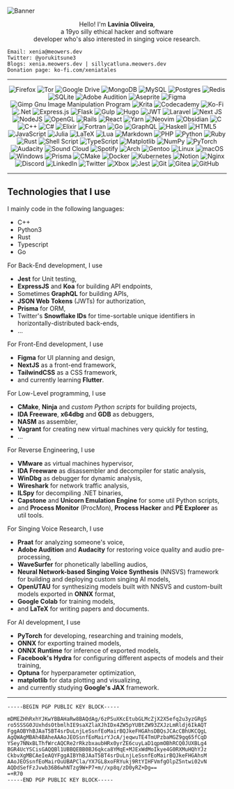 ![Banner](https://github.com/xeniafox/xeniafox/blob/main/banner.png?raw=true)
<div align="center">
  <p>Hello! I'm <b>Lavínia Oliveira</b>,<br>a 19yo silly ethical hacker and software<br>developer who's also interested in singing voice research.</p>
</div>

```
Email: xenia@meowers.dev
Twitter: @yorukitsune3
Blogs: xenia.meowers.dev | sillycatluna.meowers.dev
Donation page: ko-fi.com/xeniatales
```

---

<div align="center">

  ![Firefox](https://img.shields.io/badge/Firefox-FF7139?style=for-the-badge&logo=Firefox-Browser&logoColor=white)
  ![Tor](https://img.shields.io/badge/Tor-7D4698?style=for-the-badge&logo=Tor-Browser&logoColor=white)
  ![Google Drive](https://img.shields.io/badge/Google%20Drive-4285F4?style=for-the-badge&logo=googledrive&logoColor=white)
  ![MongoDB](https://img.shields.io/badge/MongoDB-%234ea94b.svg?style=for-the-badge&logo=mongodb&logoColor=white)
  ![MySQL](https://img.shields.io/badge/mysql-%2300f.svg?style=for-the-badge&logo=mysql&logoColor=white)
  ![Postgres](https://img.shields.io/badge/postgres-%23316192.svg?style=for-the-badge&logo=postgresql&logoColor=white)
  ![Redis](https://img.shields.io/badge/redis-%23DD0031.svg?style=for-the-badge&logo=redis&logoColor=white)
  ![SQLite](https://img.shields.io/badge/sqlite-%2307405e.svg?style=for-the-badge&logo=sqlite&logoColor=white)
  ![Adobe Audition](https://img.shields.io/badge/Adobe%20Audition-9999FF.svg?style=for-the-badge&logo=Adobe%20Audition&logoColor=white)
  ![Aseprite](https://img.shields.io/badge/Aseprite-FFFFFF?style=for-the-badge&logo=Aseprite&logoColor=#7D929E)
  ![Figma](https://img.shields.io/badge/figma-%23F24E1E.svg?style=for-the-badge&logo=figma&logoColor=white)
  ![Gimp Gnu Image Manipulation Program](https://img.shields.io/badge/Gimp-657D8B?style=for-the-badge&logo=gimp&logoColor=FFFFFF)
  ![Krita](https://img.shields.io/badge/Krita-203759?style=for-the-badge&logo=krita&logoColor=EEF37B)
  ![Codecademy](https://img.shields.io/badge/Codecademy-FFF0E5?style=for-the-badge&logo=codecademy&logoColor=1F243A)
  ![Ko-Fi](https://img.shields.io/badge/Ko--fi-F16061?style=for-the-badge&logo=ko-fi&logoColor=white)
  ![.Net](https://img.shields.io/badge/.NET-5C2D91?style=for-the-badge&logo=.net&logoColor=white)
  ![Express.js](https://img.shields.io/badge/express.js-%23404d59.svg?style=for-the-badge&logo=express&logoColor=%2361DAFB)
  ![Flask](https://img.shields.io/badge/flask-%23000.svg?style=for-the-badge&logo=flask&logoColor=white)
  ![Gulp](https://img.shields.io/badge/GULP-%23CF4647.svg?style=for-the-badge&logo=gulp&logoColor=white)
  ![Hugo](https://img.shields.io/badge/Hugo-black.svg?style=for-the-badge&logo=Hugo)
  ![JWT](https://img.shields.io/badge/JWT-black?style=for-the-badge&logo=JSON%20web%20tokens)
  ![Laravel](https://img.shields.io/badge/laravel-%23FF2D20.svg?style=for-the-badge&logo=laravel&logoColor=white)
  ![Next JS](https://img.shields.io/badge/Next-black?style=for-the-badge&logo=next.js&logoColor=white)
  ![NodeJS](https://img.shields.io/badge/node.js-6DA55F?style=for-the-badge&logo=node.js&logoColor=white)
  ![OpenGL](https://img.shields.io/badge/OpenGL-%23FFFFFF.svg?style=for-the-badge&logo=opengl)
  ![Rails](https://img.shields.io/badge/rails-%23CC0000.svg?style=for-the-badge&logo=ruby-on-rails&logoColor=white)
  ![React](https://img.shields.io/badge/react-%2320232a.svg?style=for-the-badge&logo=react&logoColor=%2361DAFB)
  ![Yarn](https://img.shields.io/badge/yarn-%232C8EBB.svg?style=for-the-badge&logo=yarn&logoColor=white)
  ![Neovim](https://img.shields.io/badge/NeoVim-%2357A143.svg?&style=for-the-badge&logo=neovim&logoColor=white)
  ![Obsidian](https://img.shields.io/badge/Obsidian-%23483699.svg?style=for-the-badge&logo=obsidian&logoColor=white)
  ![C](https://img.shields.io/badge/c-%2300599C.svg?style=for-the-badge&logo=c&logoColor=white)
  ![C++](https://img.shields.io/badge/c++-%2300599C.svg?style=for-the-badge&logo=c%2B%2B&logoColor=white)
  ![C#](https://img.shields.io/badge/c%23-%23239120.svg?style=for-the-badge&logo=c-sharp&logoColor=white)
  ![Elixir](https://img.shields.io/badge/elixir-%234B275F.svg?style=for-the-badge&logo=elixir&logoColor=white)
  ![Fortran](https://img.shields.io/badge/Fortran-%23734F96.svg?style=for-the-badge&logo=fortran&logoColor=white)
  ![Go](https://img.shields.io/badge/go-%2300ADD8.svg?style=for-the-badge&logo=go&logoColor=white)
  ![GraphQL](https://img.shields.io/badge/-GraphQL-E10098?style=for-the-badge&logo=graphql&logoColor=white)
  ![Haskell](https://img.shields.io/badge/Haskell-5e5086?style=for-the-badge&logo=haskell&logoColor=white)
  ![HTML5](https://img.shields.io/badge/html5-%23E34F26.svg?style=for-the-badge&logo=html5&logoColor=white)
  ![JavaScript](https://img.shields.io/badge/javascript-%23323330.svg?style=for-the-badge&logo=javascript&logoColor=%23F7DF1E)
  ![Julia](https://img.shields.io/badge/-Julia-9558B2?style=for-the-badge&logo=julia&logoColor=white)
  ![LaTeX](https://img.shields.io/badge/latex-%23008080.svg?style=for-the-badge&logo=latex&logoColor=white)
  ![Lua](https://img.shields.io/badge/lua-%232C2D72.svg?style=for-the-badge&logo=lua&logoColor=white)
  ![Markdown](https://img.shields.io/badge/markdown-%23000000.svg?style=for-the-badge&logo=markdown&logoColor=white)
  ![PHP](https://img.shields.io/badge/php-%23777BB4.svg?style=for-the-badge&logo=php&logoColor=white)
  ![Python](https://img.shields.io/badge/python-3670A0?style=for-the-badge&logo=python&logoColor=ffdd54)
  ![Ruby](https://img.shields.io/badge/ruby-%23CC342D.svg?style=for-the-badge&logo=ruby&logoColor=white)
  ![Rust](https://img.shields.io/badge/rust-%23000000.svg?style=for-the-badge&logo=rust&logoColor=white)
  ![Shell Script](https://img.shields.io/badge/shell_script-%23121011.svg?style=for-the-badge&logo=gnu-bash&logoColor=white)
  ![TypeScript](https://img.shields.io/badge/typescript-%23007ACC.svg?style=for-the-badge&logo=typescript&logoColor=white)
  ![Matplotlib](https://img.shields.io/badge/Matplotlib-%23ffffff.svg?style=for-the-badge&logo=Matplotlib&logoColor=black)
  ![NumPy](https://img.shields.io/badge/numpy-%23013243.svg?style=for-the-badge&logo=numpy&logoColor=white)
  ![PyTorch](https://img.shields.io/badge/PyTorch-%23EE4C2C.svg?style=for-the-badge&logo=PyTorch&logoColor=white)
  ![Audacity](https://img.shields.io/badge/Audacity-0000CC?style=for-the-badge&logo=audacity&logoColor=white)
  ![Sound Cloud](https://img.shields.io/badge/sound%20cloud-FF5500?style=for-the-badge&logo=soundcloud&logoColor=white)
  ![Spotify](https://img.shields.io/badge/Spotify-1ED760?style=for-the-badge&logo=spotify&logoColor=white)
  ![Arch](https://img.shields.io/badge/Arch%20Linux-1793D1?logo=arch-linux&logoColor=fff&style=for-the-badge)
  ![Gentoo](https://img.shields.io/badge/Gentoo-54487A?style=for-the-badge&logo=gentoo&logoColor=white)
  ![Linux](https://img.shields.io/badge/Linux-FCC624?style=for-the-badge&logo=linux&logoColor=black)
  ![macOS](https://img.shields.io/badge/mac%20os-000000?style=for-the-badge&logo=macos&logoColor=F0F0F0)
  ![Windows](https://img.shields.io/badge/Windows-0078D6?style=for-the-badge&logo=windows&logoColor=white)
  ![Prisma](https://img.shields.io/badge/Prisma-3982CE?style=for-the-badge&logo=Prisma&logoColor=white)
  ![CMake](https://img.shields.io/badge/CMake-%23008FBA.svg?style=for-the-badge&logo=cmake&logoColor=white)
  ![Docker](https://img.shields.io/badge/docker-%230db7ed.svg?style=for-the-badge&logo=docker&logoColor=white)
  ![Kubernetes](https://img.shields.io/badge/kubernetes-%23326ce5.svg?style=for-the-badge&logo=kubernetes&logoColor=white)
  ![Notion](https://img.shields.io/badge/Notion-%23000000.svg?style=for-the-badge&logo=notion&logoColor=white)
  ![Nginx](https://img.shields.io/badge/nginx-%23009639.svg?style=for-the-badge&logo=nginx&logoColor=white)
  ![Discord](https://img.shields.io/badge/Discord-%235865F2.svg?style=for-the-badge&logo=discord&logoColor=white)
  ![LinkedIn](https://img.shields.io/badge/linkedin-%230077B5.svg?style=for-the-badge&logo=linkedin&logoColor=white)
  ![Twitter](https://img.shields.io/badge/Twitter-%231DA1F2.svg?style=for-the-badge&logo=Twitter&logoColor=white)
  ![Xbox](https://img.shields.io/badge/Xbox-%23107C10.svg?style=for-the-badge&logo=Xbox&logoColor=white)
  ![Jest](https://img.shields.io/badge/-jest-%23C21325?style=for-the-badge&logo=jest&logoColor=white)
  ![Git](https://img.shields.io/badge/git-%23F05033.svg?style=for-the-badge&logo=git&logoColor=white)
  ![Gitea](https://img.shields.io/badge/Gitea-34495E?style=for-the-badge&logo=gitea&logoColor=5D9425)
  ![GitHub](https://img.shields.io/badge/github-%23121011.svg?style=for-the-badge&logo=github&logoColor=white)
  
</div>

---

## Technologies that I use

I mainly code in the following languages:

- C++
- Python3
- Rust
- Typescript
- Go

For Back-End development, I use

- **Jest** for Unit testing,
- **ExpressJS** and **Koa** for building API endpoints,
- Sometimes **GraphQL** for building APIs,
- **JSON Web Tokens** (JWTs) for authorization,
- **Prisma** for ORM,
- Twitter's **Snowflake IDs** for time-sortable unique identifiers in horizontally-distributed back-ends,
- ...

For Front-End development, I use

- **Figma** for UI planning and design,
- **NextJS** as a front-end framework,
- **TailwindCSS** as a CSS framework,
- and currently learning **Flutter**.

For Low-Level programming, I use

- **CMake**, **Ninja** and *custom Python scripts* for building projects,
- **IDA Freeware**, **x64dbg** and **GDB** as debuggers,
- **NASM** as assembler,
- **Vagrant** for creating new virtual machines very quickly for testing,
- ...

For Reverse Engineering, I use

- **VMware** as virtual machines hypervisor,
- **IDA Freeware** as disassembler and decompiler for static analysis,
- **WinDbg** as debugger for dynamic analysis,
- **Wireshark** for network traffic analysis,
- **ILSpy** for decompiling .NET binaries,
- **Capstone** and **Unicorn Emulation Engine** for some util Python scripts,
- and **Process Monitor** (ProcMon), **Process Hacker** and **PE Explorer** as util tools.

For Singing Voice Research, I use

- **Praat** for analyzing someone's voice,
- **Adobe Audition** and **Audacity** for restoring voice quality and audio pre-processing,
- **WaveSurfer** for phonetically labelling audios,
- **Neural Network-based Singing Voice Synthesis** (NNSVS) framework for building and deploying custom singing AI models,
- **OpenUTAU** for synthesizing models built with NNSVS and custom-built models exported in **ONNX** format,
- **Google Colab** for training models,
- and **LaTeX** for writing papers and documents.

For AI development, I use
- **PyTorch** for developing, researching and training models,
- **ONNX** for exporting trained models,
- **ONNX Runtime** for inference of exported models,
- **Facebook's Hydra** for configuring different aspects of models and their training,
- **Optuna** for hyperparameter optimization,
- **matplotlib** for data plotting and visualizing,
- and currently studying **Google's JAX** framework.

---

```
-----BEGIN PGP PUBLIC KEY BLOCK-----

mDMEZHhRxhYJKwYBBAHaRw8BAQdAg/6zPSuXKcEtubGLMcZjX2X5efq2u3yzGRgS
ro5SSSG0JUxhdsOtbmlhIE9saXZlaXJhIDx4ZW5pYUBtZW93ZXJzLmRldj6IkAQT
FggAOBYhBJAaT5BT4srDuLnjLeSsnfEoMairBQJkeFHGAhsDBQsJCAcCBhUKCQgL
AgQWAgMBAh4BAheAAAoJEOSsnfEoMairYJcA/jeqwuTE4TmUPzbaMGZ9gq65fCqD
YSey7NNxBLThfWrcAQCRe2rRkzbxaubHRx0yrZE6cuyLaD1qpmOBhRCQ0JUXBLg4
BGR4UcYSCisGAQQBl1UBBQEBB0BJ6qkca8YMqE+MJExWdMoIkye4G0RXMuHQhYJz
CkbvXgMBCAeIeAQYFggAIBYhBJAaT5BT4srDuLnjLeSsnfEoMairBQJkeFHGAhsM
AAoJEOSsnfEoMairOuUBAPCla/YX7GL8xoFRYukj9RtYIHFVmfgOlpZ5ntwi02vN
AQDdSefFzJvwb36B6whNTzg9W+P7+m//xp8q/zD0yRZ+Dg==
=+R70
-----END PGP PUBLIC KEY BLOCK-----
```
